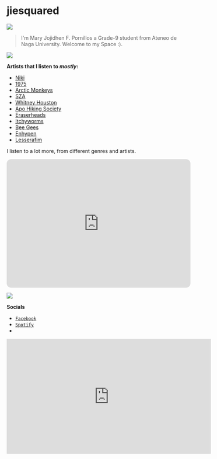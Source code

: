 # jiesquared
  
![](https://i.pinimg.com/originals/f0/34/24/f03424bd0298f06f09d9299e930abef3.gif)




>I'm Mary Jojidhen F. Pornillos a Grade-9 student from Ateneo de Naga University. Welcome to my Space :).


![](https://i.pinimg.com/originals/f8/65/65/f865657c5ca1e879d1323b455fd2afd0.gif)

**Artists that I listen to *mostly*:**

- [Niki](https://open.spotify.com/artist/2kxP07DLgs4xlWz8YHlvfh?si=vmj_d0jXT5CxuRdAJr8t7Q)
- [1975](https://open.spotify.com/artist/3mIj9lX2MWuHmhNCA7LSCW?si=aUaEkKtwRByvFHoevGs6EQ)
- [Arctic Monkeys](https://open.spotify.com/artist/7Ln80lUS6He07XvHI8qqHH?si=zh3kLNgPRFOJUEmzSqMmow)
- [SZA](https://open.spotify.com/artist/7tYKF4w9nC0nq9CsPZTHyP?si=bQYQTRMzS6yQBxCR7IxJDg)
- [Whitney Houston](https://open.spotify.com/artist/6XpaIBNiVzIetEPCWDvAFP?si=kE5YknsARd2tha7E7buEiw)
- [Apo Hiking Society](https://open.spotify.com/artist/4RA4PC3WHM9OHZLExirTcU?si=La3w68yZRzasH-TF20fyZA)
- [Eraserheads](https://open.spotify.com/artist/7374lH6kwx9uQATYQ9H3Cp?si=rIeRH637SguZrYrCsyDTOA)
- [Itchyworms](https://open.spotify.com/artist/5cYJYBMg1n71v7cvthr1SO?si=VlvVVLYGSy28J-9bg5jvKg)
- [Bee Gees](https://open.spotify.com/artist/1LZEQNv7sE11VDY3SdxQeN?si=fsxjjQdVTVKwOaePpdqMhA)
- [Enhypen](https://open.spotify.com/artist/5t5FqBwTcgKTaWmfEbwQY9?si=e1EpDHPvQHOTd2F44b7Cbg)
- [Lesserafim](https://open.spotify.com/artist/4SpbR6yFEvexJuaBpgAU5p?si=PsVmcfKiSkGwVXbai5C-wA)

I listen to a lot more, from different genres and artists. 

<iframe style="border-radius:12px" src="https://open.spotify.com/embed/playlist/37i9dQZF1DX4sWSpwq3LiO?utm_source=generator" width="100%" height="352" frameBorder="0" allowfullscreen="" allow="autoplay; clipboard-write; encrypted-media; fullscreen; picture-in-picture" loading="lazy"></iframe>

![](ttps://i.pinimg.com/originals/81/4e/97/814e9767eb948e9bb05fc9788d54e4f7.gif)

**Socials**

- [`Facebook`](https://www.facebook.com/maryjojidhen.pornillos.5)
- [`Spotify`](https://open.spotify.com/user/31bljzdevzoedxkqzorvmez6it7y?si=d0b1bea720f24566)
- 


<iframe width="560" height="315" src="https://www.youtube.com/embed/rzpJWKvOmdg" title="YouTube video player" frameborder="0" allow="accelerometer; autoplay; clipboard-write; encrypted-media; gyroscope; picture-in-picture; web-share" allowfullscreen></iframe>
